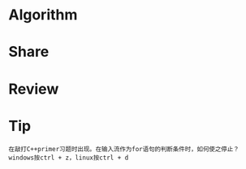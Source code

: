 # Algorithm
# Share
# Review
# Tip

```
在敲打C++primer习题时出现。在输入流作为for语句的判断条件时，如何使之停止？    
windows按ctrl + z，linux按ctrl + d
```

